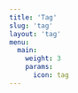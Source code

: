 ```yaml
---
title: 'Tag'
slug: 'tag'
layout: 'tag'
menu:
  main:
    weight: 3
    params:
      icon: tag
---
```

